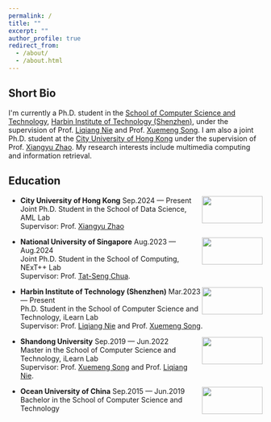 ```yaml
---
permalink: /
title: ""
excerpt: ""
author_profile: true
redirect_from: 
  - /about/
  - /about.html
---
```

Short Bio
---   
I'm currently a Ph.D. student in the [School of Computer Science and Technology](http://cs.hitsz.edu.cn/), [Harbin Institute of Technology (Shenzhen)](https://www.hitsz.edu.cn/index.html), under the supervision of Prof. [Liqiang Nie](https://liqiangnie.github.io/index.html) and Prof. [Xuemeng Song](https://xuemengsong.github.io/). I am also a joint Ph.D. student at the [City University of Hong Kong](https://www.cityu.edu.hk/) under the supervision of Prof. [Xiangyu Zhao](https://www.cityu.edu.hk/).  My research interests include multimedia computing and information retrieval.

Education
---
  <div align="left">
          <a target="_blank" rel="external">
            <img border="0" src="https://haokunwen.github.io/images/CityU-LOGO.png" align="right" width="120" height="54">
          </a>     
  </div>   
  
- **City University of Hong Kong** Sep.2024 — Present    
  Joint Ph.D. Student in the School of Data Science, AML Lab    
  Supervisor: Prof. [Xiangyu Zhao](https://www.cityu.edu.hk/) 

  <div align="left">
          <a target="_blank" rel="external">
            <img border="0" src="https://haokunwen.github.io/images/NUS-LOGO.png" align="right" width="120" height="54">
          </a>     
  </div>  
  
- **National University of Singapore** Aug.2023 — Aug.2024        
  Joint Ph.D. Student in the School of Computing, NExT++ Lab    
  Supervisor: Prof. [Tat-Seng Chua](https://www.comp.nus.edu.sg/cs/people/chuats/).  

  <div align="left">
          <a target="_blank" rel="external">
            <img border="0" src="https://haokunwen.github.io/images/HIT-LOGO.png" align="right" width="120" height="54">
          </a>     
  </div>  
  
- **Harbin Institute of Technology (Shenzhen)** Mar.2023 — Present    
  Ph.D. Student in the School of Computer Science and Technology, iLearn Lab  
  Supervisor: Prof. [Liqiang Nie](https://liqiangnie.github.io/index.html) and Prof. [Xuemeng Song](https://xuemengsong.github.io/).  

  <div align="left">
          <a target="_blank" rel="external">
            <img border="0" src="https://haokunwen.github.io/images/SDU-LOGO.png" align="right" width="120" height="54">
          </a>     
  </div>  
  
- **Shandong University** Sep.2019 — Jun.2022  
  Master in the School of Computer Science and Technology, iLearn Lab  
  Supervisor: Prof. [Xuemeng Song](https://xuemengsong.github.io/) and Prof. [Liqiang Nie](https://liqiangnie.github.io/index.html).  

  <div align="left">
          <a target="_blank" rel="external">
            <img border="0" src="https://haokunwen.github.io/images/OUC-LOGO.png" align="right" width="120" height="54">
          </a>     
  </div>  
  
- **Ocean University of China** Sep.2015 — Jun.2019    
  Bachelor in the School of Computer Science and Technology
  



